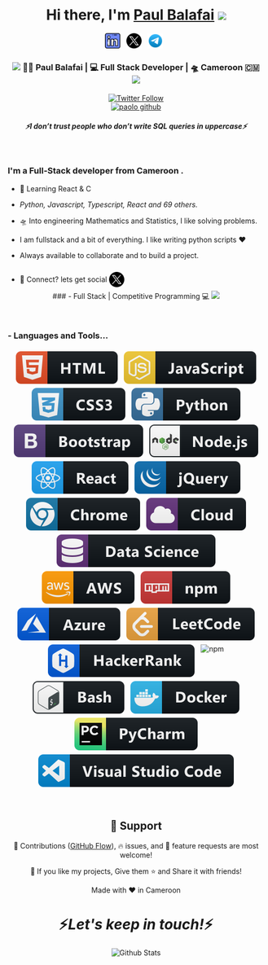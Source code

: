 <div align="center">
   <h1>Hi there, I'm <a href="https://hemant.codes">Paul Balafai</a> <img src="https://media.giphy.com/media/hvRJCLFzcasrR4ia7z/giphy.gif" width="25px"> </h1>
   
</div>

<p align='center'>
   <a href="https://www.linkedin.com/in/paul-balafaï-257655187/"><img height="30" src="https://raw.githubusercontent.com/ruskovin/ruskovin/main/linkedin.png?raw=true"></a>&nbsp;&nbsp;
<a href="https://twitter.com/pbalafai"><img height="30" src="https://raw.githubusercontent.com/ruskovin/ruskovin/main/X_icon.svg"></a>&nbsp;&nbsp;
<a href="t.me/pica_sso"><img height="30" src="https://raw.githubusercontent.com/ruskovin/ruskovin/main/telegram.svg"></a>&nbsp;&nbsp;
 </p>



<div align="center">
<h3><img src="https://media.giphy.com/media/WUlplcMpOCEmTGBtBW/giphy.gif" width="30"> 👨‍💻 Paul Balafai | 💻 Full Stack Developer | 🛸 Cameroon 🇨🇲 <img src="https://media.giphy.com/media/WUlplcMpOCEmTGBtBW/giphy.gif" width="30"></h3>
</div>



<p align="center">
   <a href="https://twitter.com/pbalafai"><img alt="Twitter Follow" src="https://img.shields.io/twitter/follow/pbalafai?style=for-the-badge&color=09f&labelColor=black&logo=twitter&label=@pbalafai"></a>
   <br> <!-- <a href="https://badges.pufler.dev/visits/mayhemantt/mayhemantt"> <img alt="hemant joshi github" src="https://badges.pufler.dev/visits/mayhemantt/mayhemantt"> </a> -->
   <a href="https://visitor-badge.glitch.me/badge?page_id=ruskovin.ruskovin"> <img alt="paolo github" src="https://visitor-badge.glitch.me/badge?page_id=ruskovin.ruskovin"> </a>
 </p>
 
 <h5 align="center">
   <i>⚡️I don’t trust people who don’t write SQL queries in uppercase⚡️</i>
  </h5>
 
 
<br />
<p align="center">
  <h3> I'm a Full-Stack developer from Cameroon .</h3>
</p>

 - 🥀 Learning React & C
 
 - <i>Python, Javascript, Typescript, React and 69 others.</i>
   
 - 🛸 Into engineering Mathematics and Statistics, I like solving problems.
 
 - I am fullstack and a bit of everything. I like writing python scripts :heart:
 
 - Always available to collaborate and to build a project.
 
 - 💬 Connect? lets get social [<img style="width:30px;height:30px;position:relative; top:10px" src="https://raw.githubusercontent.com/ruskovin/ruskovin/main/X_icon.svg" alt="twitter link" >](https://twitter.com/pbalafai)
 <p align="center">
   ### - Full Stack | Competitive Programming 💻
   <a href="https://github.com/anuraghazra/github-readme-stats"> 
    <img  src="https://github-readme-stats.vercel.app/api?username=ruskovin&&show_icons=true&theme=radical"/>
     </a>
</p>

<br />

### - Languages and Tools...

<p align="center">
  <!-- For more icons please follow  https://github.com/MikeCodesDotNET/ColoredBadges -->
  <img src="https://raw.githubusercontent.com/ruskovin/ruskovin/main/svg/dev/languages/html.svg" alt="html" style="vertical-align:top; margin:4px">
  <img src="https://raw.githubusercontent.com/ruskovin/ruskovin/main/svg/dev/languages/js.svg" alt="js" style="vertical-align:top; margin:4px">
  <img src="https://raw.githubusercontent.com/ruskovin/ruskovin/main/svg/dev/languages/css3.svg" alt="css" style="vertical-align:top; margin:4px">
  <img src="https://raw.githubusercontent.com/ruskovin/ruskovin/main/svg/dev/languages/python.svg" alt="python" style="vertical-align:top; margin:4px">
  <img src="https://raw.githubusercontent.com/ruskovin/ruskovin/main/svg/dev/frameworks/bootstrap.svg" alt="bootstrap" style="vertical-align:top; margin:4px">
  <img src="https://raw.githubusercontent.com/ruskovin/ruskovin/main/svg/dev/frameworks/nodejs.svg" alt="nodejs" style="vertical-align:top; margin:4px">
  <img src="https://raw.githubusercontent.com/ruskovin/ruskovin/main/svg/dev/frameworks/react.svg" alt="react" style="vertical-align:top; margin:4px">
  <img src="https://raw.githubusercontent.com/ruskovin/ruskovin/main/svg/dev/frameworks/jquery.svg" alt="jquery" style="vertical-align:top; margin:4px">
  <img src="https://raw.githubusercontent.com/ruskovin/ruskovin/main/svg/dev/misc/chrome.svg" alt="chrome" style="vertical-align:top; margin:4px">
  <img src="https://raw.githubusercontent.com/ruskovin/ruskovin/main/svg/dev/misc/cloud.svg" alt="cloud" style="vertical-align:top; margin:4px">
  <img src="https://raw.githubusercontent.com/ruskovin/ruskovin/main/svg/dev/misc/datascience.svg" alt="datascience" style="vertical-align:top; margin:4px">
  <img src="https://raw.githubusercontent.com/ruskovin/ruskovin/main/svg/dev/services/aws.svg" alt="aws" style="vertical-align:top; margin:4px">
  <img src="https://raw.githubusercontent.com/ruskovin/ruskovin/main/svg/dev/services/npm.svg" alt="npm" style="vertical-align:top; margin:4px">
  <img src="https://raw.githubusercontent.com/ruskovin/ruskovin/main/svg/dev/services/azure.svg" alt="npm" style="vertical-align:top; margin:4px">
  <img src="https://raw.githubusercontent.com/ruskovin/ruskovin/main/svg/dev/services/leetcode.svg" alt="npm" style="vertical-align:top; margin:4px">
  <img src="https://raw.githubusercontent.com/ruskovin/ruskovin/main/svg/dev/services/hackerrank.svg" alt="npm" style="vertical-align:top; margin:4px">
  <img src="https://raw.githubusercontent.com/ruskovin/ruskovin/main/svg/dev/services/exercism.svg" alt="npm" style="vertical-align:top; margin:4px">
  <img src="https://raw.githubusercontent.com/ruskovin/ruskovin/main/svg/dev/tools/bash.svg" alt="bash" style="vertical-align:top; margin:4px">
  <img src="https://raw.githubusercontent.com/ruskovin/ruskovin/main/svg/dev/tools/docker.svg" alt="bash" style="vertical-align:top; margin:4px">
  <img src="https://raw.githubusercontent.com/ruskovin/ruskovin/main/svg/dev/tools/jetbrains_pycharm.svg" alt="bash" style="vertical-align:top; margin:4px">
  <img src="https://raw.githubusercontent.com/ruskovin/ruskovin/main/svg/dev/tools/visualstudio_code.svg" alt="vscode" style="vertical-align:top; margin:4px">
</p>

   
<br />

<h2 align="center">🤝 Support</h2>

<p align="center">🎀 Contributions (<a href="https://guides.github.com/introduction/flow" title="GitHub flow">GitHub Flow</a>), 🔥 issues, and 🥮 feature requests are most welcome!</p>

<p align="center">💙 If you like my projects, Give them ⭐ and Share it with friends!</p>
</p>
<p align="center">Made with ❤️ in Cameroon</p>

<h1 align='center'>⚡️<i>Let's keep in touch!</i>⚡️</h1>

<p align="center">
        <img src="https://raw.githubusercontent.com/mayhemantt/mayhemantt/Update/svg/Bottom.svg" alt="Github Stats" />
</p>

